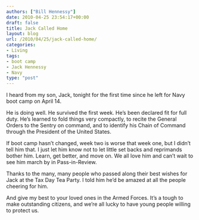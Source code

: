 ```yaml
---
authors: ["Bill Hennessy"]
date: 2010-04-25 23:54:17+00:00
draft: false
title: Jack Called Home
layout: blog
url: /2010/04/25/jack-called-home/
categories:
- Living
tags:
- boot camp
- Jack Hennessy
- Navy
type: "post"
---
```


I heard from my son, Jack, tonight for the first time since he left for Navy boot camp on April 14.

 

He is doing well. He survived the first week. He’s been declared fit for full duty. He’s learned to fold things very compactly, to recite the General Orders to the Sentry on command, and to identify his Chain of Command through the President of the United States. 

 

If boot camp hasn’t changed, week two is worse that week one, but I didn’t tell him that. I just let him know not to let little set backs and reprimands bother him. Learn, get better, and move on. We all love him and can’t wait to see him march by in Pass-in-Review.

 

Thanks to the many, many people who passed along their best wishes for Jack at the Tax Day Tea Party. I told him he’d be amazed at all the people cheering for him. 

 

And give my best to your loved ones in the Armed Forces. It’s a tough to make outstanding citizens, and we’re all lucky to have young people willing to protect us. 
